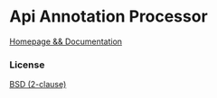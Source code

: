 Api Annotation Processor
===

[Homepage && Documentation](https://bednar.github.io/aap/)

### License

[BSD (2-clause)](https://bednar.github.io/aap/#license)
